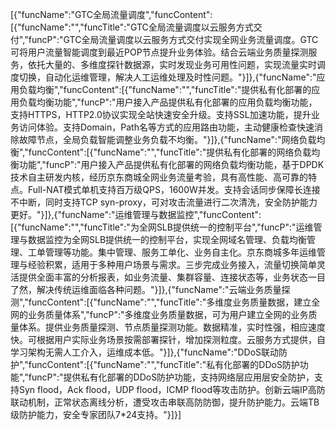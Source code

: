 [{"funcName":"GTC全局流量调度","funcContent":[{"funcName":"","funcTitle":"GTC全局流量调度以云服务方式交付","funcP":"GTC全局流量调度以云服务方式交付实现全网业务流量调度。GTC可将用户流量智能调度到最近POP节点提升业务体验。结合云端业务质量探测服务，依托大量的、多维度探针数据源，实时发现业务可用性问题，实现流量实时调度切换，自动化运维管理，解决人工运维处理及时性问题。"}]},{"funcName":"应用负载均衡","funcContent":[{"funcName":"","funcTitle":"提供私有化部署的应用负载均衡功能","funcP":"用户接入产品提供私有化部署的应用负载均衡功能，支持HTTPS，HTTP2.0协议实现全站快速安全升级。支持SSL加速功能，提升业务访问体验。支持Domain，Path名等方式的应用路由功能，主动健康检查快速消除故障节点，全局负载智能调整业务负载不均衡。"}]},{"funcName":"网络负载均衡","funcContent":[{"funcName":"","funcTitle":"提供私有化部署的网络负载均衡功能","funcP":"用户接入产品提供私有化部署的网络负载均衡功能，基于DPDK技术自主研发内核，经历京东商城全网业务流量考验，具有高性能、高可靠的特点。Full-NAT模式单机支持百万级QPS，1600W并发。支持会话同步保障长连接不中断，同时支持TCP syn-proxy，可对攻击流量进行二次清洗，安全防护能力更好。"}]},{"funcName":"运维管理与数据监控","funcContent":[{"funcName":"","funcTitle":"为全网SLB提供统一的控制平台","funcP":"运维管理与数据监控为全网SLB提供统一的控制平台，实现全网域名管理、负载均衡管理、工单管理等功能。集中管理、服务工单化、业务自主化。京东商城多年运维管理与经验积累，适用于多种用户场景与需求。三步完成业务接入，流量切换简单灵活提供全面丰富的分析报表，如业务流量、集群容量、连接状态等，业务状态一目了然，解决传统运维面临各种问题。"}]},{"funcName":"云端业务质量探测","funcContent":[{"funcName":"","funcTitle":"多维度业务质量数据，建立全网的业务质量体系","funcP":"多维度业务质量数据，可为用户建立全网的业务质量体系。提供业务质量探测、节点质量探测功能。数据精准，实时性强，相应速度快。可根据用户实际业务场景按需部署探针，增加探测粒度。云服务方式提供，自学习架构无需人工介入，运维成本低。"}]},{"funcName":"DDoS联动防护","funcContent":[{"funcName":"","funcTitle":"私有化部署的DDoS防护功能","funcP":"提供私有化部署的DDoS防护功能，支持网络层应用层安全防护，支持Syn flood，Ack flood，UDP flood，ICMP flood等攻击防护。创新云端IP高防联动机制，正常状态离线分析，遭受攻击串联高防防御，提升防护能力。云端TB级防护能力，安全专家团队7*24支持。"}]}]